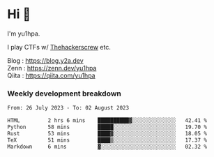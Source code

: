 # Hi 👋

I'm yu1hpa.

I play CTFs w/ [Thehackerscrew](https://www.thehackerscrew.team/) etc.

Blog : https://blog.y2a.dev  
Zenn : https://zenn.dev/yu1hpa  
Qiita : https://qiita.com/yu1hpa  

### Weekly development breakdown

<!--START_SECTION:waka-->

```txt
From: 26 July 2023 - To: 02 August 2023

HTML         2 hrs 6 mins    ██████████▓░░░░░░░░░░░░░░   42.41 %
Python       58 mins         █████░░░░░░░░░░░░░░░░░░░░   19.70 %
Rust         53 mins         ████▓░░░░░░░░░░░░░░░░░░░░   18.05 %
TeX          51 mins         ████▒░░░░░░░░░░░░░░░░░░░░   17.37 %
Markdown     6 mins          ▓░░░░░░░░░░░░░░░░░░░░░░░░   02.32 %
```

<!--END_SECTION:waka-->

